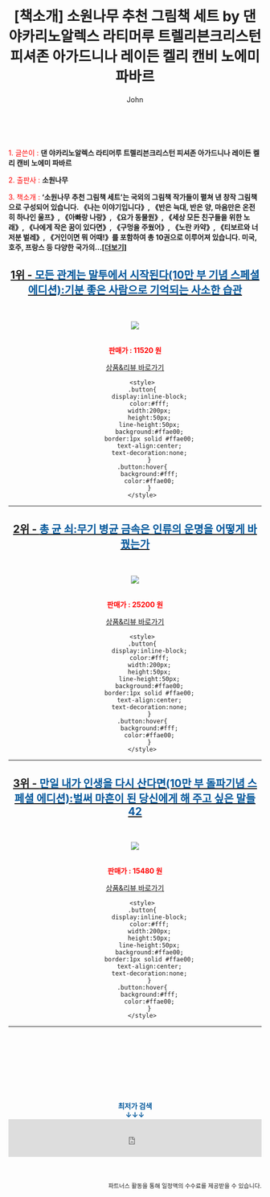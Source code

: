 ﻿---
layout: post
title:  "[책소개] 소원나무 추천 그림책 세트 by 댄 야카리노알렉스 라티머루 트렐리븐크리스턴 피셔존 아가드니나 레이든 켈리 캔비 노에미 파바르"
author: John
categories: [ 도서 ]
tags: [  ]
image: https://search1.kakaocdn.net/thumb/R120x174.q85/?fname=http%3A%2F%2Ft1.daumcdn.net%2Flbook%2Fimage%2F5229771%3Ftimestamp%3D20221107220444 
description: "[책소개] 소원나무 추천 그림책 세트 by 댄 야카리노알렉스 라티머루 트렐리븐크리스턴 피셔존 아가드니나 레이든 켈리 캔비 노에미 파바르"
toc: true
toc_sticky: true
---

<br>
<p>
<font color='#ff0000'>1. 글쓴이 : </font><b>댄 야카리노알렉스 라티머루 트렐리븐크리스턴 피셔존 아가드니나 레이든 켈리 캔비 노에미 파바르</b>
<p>
<font color='#ff0000'>2. 출판사 : </font><b>소원나무</b>
<p>
<font color='#ff0000'>3. 책소개 : </font><b>‘소원나무 추천 그림책 세트’는 국외의 그림책 작가들이 펼쳐 낸 창작 그림책으로 구성되어 있습니다. 《나는 이야기입니다》, 《반은 늑대, 반은 양, 마음만은 온전히 하나인 울프》, 《아빠랑 나랑》, 《요가 동물원》, 《세상 모든 친구들을 위한 노래》, 《나에게 작은 꿈이 있다면》, 《구멍을 주웠어》, 《노란 카약》, 《티보르와 너저분 벌레》, 《거인이면 뭐 어때!》를 포함하여 총 10권으로 이루어져 있습니다. 미국, 호주, 프랑스 등 다양한 국가의...<a href="https://link.coupang.com/re/AFFSDP?lptag=AF7307611&pageKey=25142360&itemId=97713850&vendorItemId=3177754682&traceid=V0-153-7e5d296a7c706100&requestid=20230304141402177207148" target="_blank">[더보기]</a></b>
<p>
    
<center><h2><a href="https://link.coupang.com/re/AFFSDP?lptag=AF7307611&pageKey=25142360&itemId=97713850&vendorItemId=3177754682&traceid=V0-153-7e5d296a7c706100&requestid=20230304141402177207148" target="_blank"><b>1위 - <font color='#01579B'>모든 관계는 말투에서 시작된다(10만 부 기념 스페셜 에디션):기분 좋은 사람으로 기억되는 사소한 습관</font></b></a></h2><br>

<a href="https://link.coupang.com/re/AFFSDP?lptag=AF7307611&pageKey=25142360&itemId=97713850&vendorItemId=3177754682&traceid=V0-153-7e5d296a7c706100&requestid=20230304141402177207148" target="_blank"><img src="https://static.coupangcdn.com/image/retail/images/250756095397853-b045c847-296e-4ce9-b1d2-a42f2b1dff31.jpg"></a><br><br>

<b><font color='#ff0000'>판매가 : 11520 원</font></b><br>

<a href="https://link.coupang.com/re/AFFSDP?lptag=AF7307611&pageKey=25142360&itemId=97713850&vendorItemId=3177754682&traceid=V0-153-7e5d296a7c706100&requestid=20230304141402177207148" target="_blank" class="button">상품&리뷰 바로가기</a><p>

        <style>
        .button{
            display:inline-block;
            color:#fff;
            width:200px;
            height:50px;
            line-height:50px;
            background:#ffae00;
            border:1px solid #ffae00;
            text-align:center;
            text-decoration:none;
            }
        .button:hover{
            background:#fff;
            color:#ffae00;
            }
        </style>

<hr>

<center><h2><a href="https://link.coupang.com/re/AFFSDP?lptag=AF7307611&pageKey=2062459019&itemId=3504830282&vendorItemId=3048981624&traceid=V0-153-e08203f8ebb8a385&requestid=20230304141402177207148" target="_blank"><b>2위 - <font color='#01579B'>총 균 쇠:무기 병균 금속은 인류의 운명을 어떻게 바꿨는가</font></b></a></h2><br>

<a href="https://link.coupang.com/re/AFFSDP?lptag=AF7307611&pageKey=2062459019&itemId=3504830282&vendorItemId=3048981624&traceid=V0-153-e08203f8ebb8a385&requestid=20230304141402177207148" target="_blank"><img src="https://static.coupangcdn.com/image/vendor_inventory/d92e/c3528da3ae19c07de755f799408d4b18587cb4b6edf87505bd9e782834cd.jpg"></a><br><br>

<b><font color='#ff0000'>판매가 : 25200 원</font></b><br>

<a href="https://link.coupang.com/re/AFFSDP?lptag=AF7307611&pageKey=2062459019&itemId=3504830282&vendorItemId=3048981624&traceid=V0-153-e08203f8ebb8a385&requestid=20230304141402177207148" target="_blank" class="button">상품&리뷰 바로가기</a><p>

        <style>
        .button{
            display:inline-block;
            color:#fff;
            width:200px;
            height:50px;
            line-height:50px;
            background:#ffae00;
            border:1px solid #ffae00;
            text-align:center;
            text-decoration:none;
            }
        .button:hover{
            background:#fff;
            color:#ffae00;
            }
        </style>

<hr>

<center><h2><a href="https://link.coupang.com/re/AFFSDP?lptag=AF7307611&pageKey=6892546573&itemId=16551380088&vendorItemId=83737793377&traceid=V0-153-978f83738c8b94cc&requestid=20230304141402177207148" target="_blank"><b>3위 - <font color='#01579B'>만일 내가 인생을 다시 산다면(10만 부 돌파기념 스페셜 에디션):벌써 마흔이 된 당신에게 해 주고 싶은 말들 42</font></b></a></h2><br>

<a href="https://link.coupang.com/re/AFFSDP?lptag=AF7307611&pageKey=6892546573&itemId=16551380088&vendorItemId=83737793377&traceid=V0-153-978f83738c8b94cc&requestid=20230304141402177207148" target="_blank"><img src="https://static.coupangcdn.com/image/vendor_inventory/4328/ed932e1b85075e63c103b0225b853d541923432239b412c447377f9be644.png"></a><br><br>

<b><font color='#ff0000'>판매가 : 15480 원</font></b><br>

<a href="https://link.coupang.com/re/AFFSDP?lptag=AF7307611&pageKey=6892546573&itemId=16551380088&vendorItemId=83737793377&traceid=V0-153-978f83738c8b94cc&requestid=20230304141402177207148" target="_blank" class="button">상품&리뷰 바로가기</a><p>

        <style>
        .button{
            display:inline-block;
            color:#fff;
            width:200px;
            height:50px;
            line-height:50px;
            background:#ffae00;
            border:1px solid #ffae00;
            text-align:center;
            text-decoration:none;
            }
        .button:hover{
            background:#fff;
            color:#ffae00;
            }
        </style>

<hr>

<br><br><br><br><br><br><br>
<center><b><font color='#01579B' size='medium'>최저가 검색<br>
↓↓↓</font></b></center>
<center><iframe src="https://coupa.ng/b1Tbjx" width="100%" height="75" frameborder="0" scrolling="no" referrerpolicy="unsafe-url"></iframe></center>
<br><br>
<p>
<small>
    <div align="right">파트너스 활동을 통해 일정액의 수수료를 제공받을 수 있습니다.</div>
</small>
</p>
